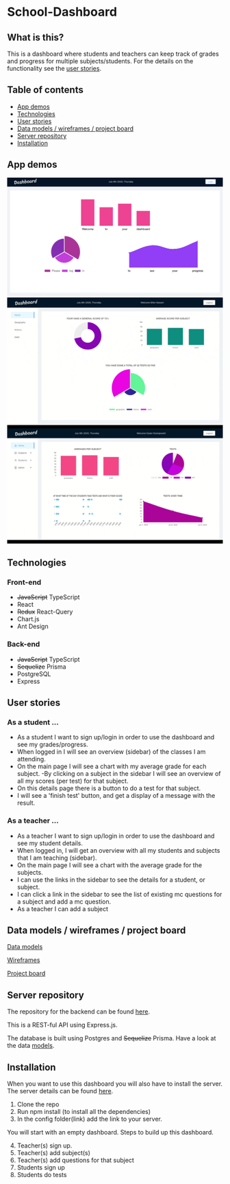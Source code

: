 # School-Dashboard

## What is this?

This is a dashboard where students and teachers can keep track of grades and progress for multiple subjects/students. For the details on the functionality see the [user stories](#userStories).

## Table of contents

- [App demos](#appDemos)
- [Technologies](#technologies)
- [User stories](#userStories)
- [Data models / wireframes / project board](#models-wireframe-projectboard)
- [Server repository](#serverRepo)
- [Installation](#installation)

## <a name="appDemos"></a>App demos

![](./img/dashboard-home.png)
![](./img/dashboard-student.gif)
![](./img/dashboard-teacher.gif)

## <a name="technologies"></a>Technologies

### Front-end

- ~~JavaScript~~ TypeScript
- React
- ~~Redux~~ React-Query
- Chart.js
- Ant Design

### Back-end

- ~~JavaScript~~ TypeScript
- ~~Sequelize~~ Prisma
- PostgreSQL
- Express

## <a name="userStories"></a>User stories

### As a student ...

- As a student I want to sign up/login in order to use the dashboard and see my grades/progress.
- When logged in I will see an overview (sidebar) of the classes I am attending.
- On the main page I will see a chart with my average grade for each subject.
  -By clicking on a subject in the sidebar I will see an overview of all my scores (per test) for that subject.
- On this details page there is a button to do a test for that subject.
- I will see a 'finish test' button, and get a display of a message with the result.

### As a teacher ...

- As a teacher I want to sign up/login in order to use the dashboard and see my student details.
- When logged in, I will get an overview with all my students and subjects that I am teaching (sidebar).
- On the main page I will see a chart with the average grade for the subjects.
- I can use the links in the sidebar to see the details for a student, or subject.
- I can click a link in the sidebar to see the list of existing mc questions for a subject and add a mc question.
- As a teacher I can add a subject

## <a name="models-wireframe-projectboard"></a>Data models / wireframes / project board

[Data models](https://app.lucidchart.com/invitations/accept/d09a0ec5-92f6-4ac7-b203-e96f708609db)

[Wireframes](https://drive.google.com/file/d/1CMpn7W91WxH8KU1kURMbLTiAyhFeMNgq/view?usp=sharing)

[Project board](https://github.com/willemverbuyst/school-dashboard-frontend/projects/1)

## <a name="serverRepo"></a>Server repository

The repository for the backend can be found [here](https://github.com/willemverbuyst/school-dashboard-backend).

This is a REST-ful API using Express.js.

The database is built using Postgres and ~~Sequelize~~ Prisma.
Have a look at the data [models](https://app.lucidchart.com/invitations/accept/d09a0ec5-92f6-4ac7-b203-e96f708609db).

## <a name="installation"></a>Installation

When you want to use this dashboard you will also have to install the server. The server details can be found [here](https://github.com/willemverbuyst/school-dashboard-backend).

1. Clone the repo
2. Run npm install (to install all the dependencies)
3. In the config folder(link) add the link to your server.

You will start with an empty dashboard. Steps to build up this dashboard.

4. Teacher(s) sign up.
5. Teacher(s) add subject(s)
6. Teacher(s) add questions for that subject
7. Students sign up
8. Students do tests
